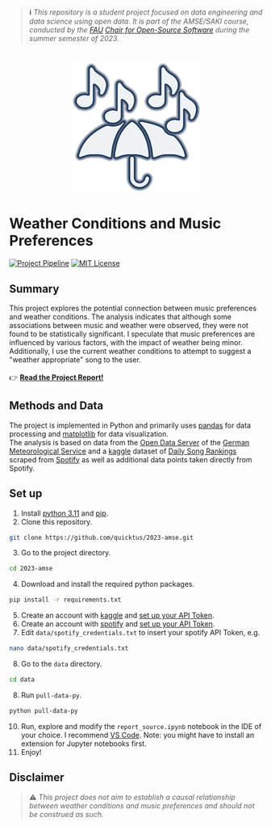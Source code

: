 > **:information_source:** _This repository is a student project focused on data engineering and data science using open data. It is part of the AMSE/SAKI course, conducted by the [FAU](https://fau.eu/) [Chair for Open-Source Software](https://oss.cs.fau.de/) during the summer semester of 2023._

<h1 align="center">
  <img alt="Logo" src="media/logo_light.png" width="256" height="256">
</h1>

# Weather Conditions and Music Preferences

[![Project Pipeline](https://github.com/quicktus/2023-amse/actions/workflows/action.yml/badge.svg?branch=main)](https://github.com/quicktus/2023-amse/actions/workflows/action.yml)
[![MIT License](https://img.shields.io/badge/License-MIT-green.svg)](https://choosealicense.com/licenses/mit/)

## Summary
This project explores the potential connection between music preferences and weather conditions. The analysis indicates that although some associations between music and weather were observed, they were not found to be statistically significant. I speculate that music preferences are influenced by various factors, with the impact of weather being minor.  
Additionally, I use the current weather conditions to attempt to suggest a "weather appropriate" song to the user.  
</br>
:point_right: [**Read the Project Report!**](project/report.html)

## Methods and Data
The project is implemented in Python and primarily uses [pandas](https://pandas.pydata.org/) for data processing and [matplotlib](https://matplotlib.org/) for data visualization.  
The analysis is based on data from the [Open Data Server](https://opendata.dwd.de/) of the [German Meteorological Service](https://www.dwd.de/EN/Home/home_node.html) and a [kaggle](https://www.kaggle.com/) dataset of [Daily Song Rankings](https://www.kaggle.com/datasets/pepepython/spotify-huge-database-daily-charts-over-3-years) scraped from [Spotify](https://developer.spotify.com/documentation/web-api/) as well as additional data points taken directly from Spotify.  

## Set up
1. Install [python 3.11](https://www.python.org/downloads/release/python-3110/) and [pip](https://pypi.org/project/pip/).
2. Clone this repository.
```bash
git clone https://github.com/quicktus/2023-amse.git
```
3. Go to the project directory.
```bash
cd 2023-amse
```
4. Download and install the required python packages.
```bash
pip install -r requirements.txt
```
5. Create an account with [kaggle](https://www.kaggle.com/account/login?phase=startRegisterTab) and [set up your API Token](https://www.kaggle.com/docs/api).
6. Create an account with [spotify](https://www.spotify.com/signup) and [set up your API Token](https://developer.spotify.com/documentation/web-api#getting-started).
7. Edit `data/spotify_credentials.txt` to insert your spotify API Token, e.g.
```bash
nano data/spotify_credentials.txt
```
8. Go to the `data` directory.
```bash
cd data
```
8. Run `pull-data-py`.
 ```bash
 python pull-data-py 
 ```
10. Run, explore and modify the `report_source.ipynb` notebook in the IDE of your choice. I recommend [VS Code](https://code.visualstudio.com/). Note: you might have to install an extension for Jupyter notebooks first. 
11. Enjoy!

## Disclaimer

> **:warning:** _This project does not aim to establish a causal relationship between weather conditions and music preferences and should not be construed as such._
